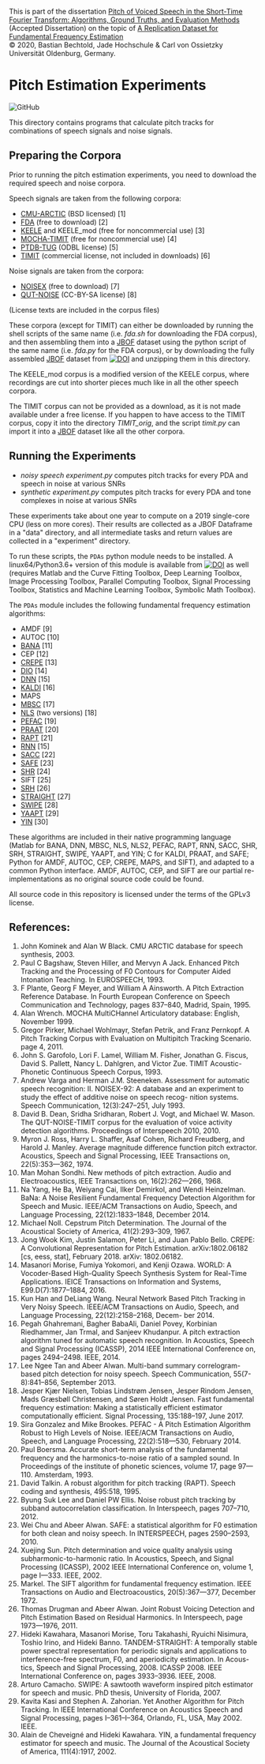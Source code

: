 This is part of the dissertation [Pitch of Voiced Speech in the Short-Time Fourier Transform: Algorithms, Ground Truths, and Evaluation Methods](https://bastibe.github.io/Dissertation-Website/)  
(Accepted Dissertation) on the topic of [A Replication Dataset for Fundamental Frequency Estimation](https://bastibe.github.io/Dissertation-Website/replication-dataset/index.html)  
© 2020, Bastian Bechtold, Jade Hochschule & Carl von Ossietzky Universität Oldenburg, Germany.

# Pitch Estimation Experiments

![GitHub](https://img.shields.io/github/license/bastibe/Replication-Dataset-Scripts)

This directory contains programs that calculate pitch tracks for combinations of speech signals and noise signals.

## Preparing the Corpora

Prior to running the pitch estimation experiments, you need to download the required speech and noise corpora.

Speech signals are taken from the following corpora:

- [CMU-ARCTIC](http://www.festvox.org/cmu_arctic/) (BSD licensed) [1]
- [FDA](http://www.cstr.ed.ac.uk/research/projects/fda/) (free to download) [2]
- [KEELE](https://lost-contact.mit.edu/afs/nada.kth.se/dept/tmh/corpora/KeelePitchDB/) and KEELE_mod (free for noncommercial use) [3]
- [MOCHA-TIMIT](http://www.cstr.ed.ac.uk/research/projects/artic/mocha.html) (free for noncommercial use) [4]
- [PTDB-TUG](https://www.spsc.tugraz.at/databases-and-tools/ptdb-tug-pitch-tracking-database-from-graz-university-of-technology.html) (ODBL license) [5]
- [TIMIT](https://catalog.ldc.upenn.edu/LDC93S1) (commercial license, not included in downloads) [6]

Noise signals are taken from the corpora:

- [NOISEX](http://www.speech.cs.cmu.edu/comp.speech/Section1/Data/noisex.html) (free to download) [7]
- [QUT-NOISE](https://research.qut.edu.au/saivt/databases/qut-noise-databases-and-protocols/) (CC-BY-SA license) [8]

(License texts are included in the corpus files)

These corpora (except for TIMIT) can either be downloaded by running the shell scripts of the same name (i.e. *fda.sh* for downloading the FDA corpus), and then assembling them into a [JBOF](https://jbof.readthedocs.io/en/latest/) dataset using the python script of the same name (i.e. *fda.py* for the FDA corpus), or by downloading the fully assembled [JBOF](https://jbof.readthedocs.io/en/latest/) dataset from [![DOI](https://zenodo.org/badge/DOI/10.5281/zenodo.3921794.svg)](https://doi.org/10.5281/zenodo.3921794) and unzipping them in this directory.

The KEELE_mod corpus is a modified version of the KEELE corpus, where recordings are cut into shorter pieces much like in all the other speech corpora.

The TIMIT corpus can not be provided as a download, as it is not made available under a free license. If you happen to have access to the TIMIT corpus, copy it into the directory *TIMIT_orig*, and the script *timit.py* can import it into a [JBOF](https://jbof.readthedocs.io/en/latest/) dataset like all the other corpora.

## Running the Experiments

- *noisy speech experiment.py* computes pitch tracks for every PDA and speech in noise at various SNRs
- *synthetic experiment.py* computes pitch tracks for every PDA and tone complexes in noise at various SNRs

These experiments take about one year to compute on a 2019 single-core CPU (less on more cores). Their results are collected as a JBOF Dataframe in a "data" directory, and all intermediate tasks and return values are collected in a "experiment" directory.

To run these scripts, the `PDAs` python module needs to be installed. A linux64/Python3.6+ version of this module is available from [![DOI](https://zenodo.org/badge/DOI/10.5281/zenodo.3921794.svg)](https://doi.org/10.5281/zenodo.3921794) as well (requires Matlab and the Curve Fitting Toolbox, Deep Learning Toolbox, Image Processing Toolbox, Parallel Computing Toolbox, Signal Processing Toolbox, Statistics and Machine Learning Toolbox, Symbolic Math Toolbox).

The `PDAs` module includes the following fundamental frequency estimation algorithms:

- AMDF [9]
- AUTOC [10]
- [BANA](http://www2.ece.rochester.edu/projects/wcng/code.html) [11]
- CEP [12]
- [CREPE](https://github.com/marl/crepe) [13]
- [DIO](http://www.kki.yamanashi.ac.jp/~mmorise/world/english/) [14]
- [DNN](http://web.cse.ohio-state.edu/pnl/software.html) [15]
- [KALDI](https://github.com/LvHang/pitch) [16]
- MAPS
- [MBSC](http://www.seas.ucla.edu/spapl/shareware.html) [17]
- [NLS](https://github.com/jkjaer/fastF0Nls) (two versions) [18]
- [PEFAC](http://www.ee.ic.ac.uk/hp/staff/dmb/voicebox/voicebox.html) [19]
- [PRAAT](https://github.com/praat/praat) [20]
- [RAPT](http://www.speech.kth.se/wavesurfer/links.html) [21]
- [RNN](http://web.cse.ohio-state.edu/pnl/software.html) [15]
- [SACC](http://labrosa.ee.columbia.edu/projects/SAcC/) [22]
- [SAFE](http://www.seas.ucla.edu/spapl/weichu/safe/) [23]
- [SHR](https://mathworks.com/matlabcentral/fileexchange/1230) [24]
- SIFT [25]
- [SRH](https://github.com/covarep/covarep) [26]
- [STRAIGHT](https://github.com/HidekiKawahara/legacy_straight) [27]
- [SWIPE](http://www.cise.ufl.edu/~acamacho/english/curriculum.html) [28]
- [YAAPT](http://www.ws.binghamton.edu/zahorian/yaapt.htm) [29]
- [YIN](http://audition.ens.fr/adc/) [30]

These algorithms are included in their native programming language (Matlab for BANA, DNN, MBSC, NLS, NLS2, PEFAC, RAPT, RNN, SACC, SHR, SRH, STRAIGHT, SWIPE, YAAPT, and YIN; C for KALDI, PRAAT, and SAFE; Python for AMDF, AUTOC, CEP, CREPE, MAPS, and SIFT), and adapted to a common Python interface. AMDF, AUTOC, CEP, and SIFT are our partial re-implementations as no original source code could be found.

All source code in this repository is licensed under the terms of the GPLv3 license.

## References:

1. John Kominek and Alan W Black. CMU ARCTIC database for speech synthesis, 2003.
2. Paul C Bagshaw, Steven Hiller, and Mervyn A Jack. Enhanced Pitch Tracking and the Processing of F0 Contours for Computer Aided Intonation Teaching. In EUROSPEECH, 1993.
3. F Plante, Georg F Meyer, and William A Ainsworth. A Pitch Extraction Reference Database. In Fourth European Conference on Speech Communication and Technology, pages 837–840, Madrid, Spain, 1995.
4. Alan Wrench. MOCHA MultiCHannel Articulatory database: English, November 1999.
5. Gregor Pirker, Michael Wohlmayr, Stefan Petrik, and Franz Pernkopf. A Pitch Tracking Corpus with Evaluation on Multipitch Tracking Scenario. page 4, 2011.
6. John S. Garofolo, Lori F. Lamel, William M. Fisher, Jonathan G. Fiscus, David S. Pallett, Nancy L. Dahlgren, and Victor Zue. TIMIT Acoustic-Phonetic Continuous Speech Corpus, 1993.
7. Andrew Varga and Herman J.M. Steeneken. Assessment for automatic speech recognition: II. NOISEX-92: A database and an experiment to study the effect of additive noise on speech recog- nition systems. Speech Communication, 12(3):247–251, July 1993.
8. David B. Dean, Sridha Sridharan, Robert J. Vogt, and Michael W. Mason. The QUT-NOISE-TIMIT corpus for the evaluation of voice activity detection algorithms. Proceedings of Interspeech 2010, 2010.
9. Myron J. Ross, Harry L. Shaffer, Asaf Cohen, Richard Freudberg, and Harold J. Manley. Average magnitude difference function pitch extractor. Acoustics, Speech and Signal Processing, IEEE Transactions on, 22(5):353—362, 1974.
10. Man Mohan Sondhi. New methods of pitch extraction. Audio and Electroacoustics, IEEE Transactions on, 16(2):262—266, 1968.
11. Na Yang, He Ba, Weiyang Cai, Ilker Demirkol, and Wendi Heinzelman. BaNa: A Noise Resilient Fundamental Frequency Detection Algorithm for Speech and Music. IEEE/ACM Transactions on Audio, Speech, and Language Processing, 22(12):1833–1848, December 2014.
12. Michael Noll. Cepstrum Pitch Determination. The Journal of the Acoustical Society of America, 41(2):293–309, 1967.
13. Jong Wook Kim, Justin Salamon, Peter Li, and Juan Pablo Bello. CREPE: A Convolutional Representation for Pitch Estimation. arXiv:1802.06182 [cs, eess, stat], February 2018. arXiv: 1802.06182.
14. Masanori Morise, Fumiya Yokomori, and Kenji Ozawa. WORLD: A Vocoder-Based High-Quality Speech Synthesis System for Real-Time Applications. IEICE Transactions on Information and Systems, E99.D(7):1877–1884, 2016.
15. Kun Han and DeLiang Wang. Neural Network Based Pitch Tracking in Very Noisy Speech. IEEE/ACM Transactions on Audio, Speech, and Language Processing, 22(12):2158–2168, Decem- ber 2014.
16. Pegah Ghahremani, Bagher BabaAli, Daniel Povey, Korbinian Riedhammer, Jan Trmal, and Sanjeev Khudanpur. A pitch extraction algorithm tuned for automatic speech recognition. In Acoustics, Speech and Signal Processing (ICASSP), 2014 IEEE International Conference on, pages 2494–2498. IEEE, 2014.
17. Lee Ngee Tan and Abeer Alwan. Multi-band summary correlogram-based pitch detection for noisy speech. Speech Communication, 55(7-8):841–856, September 2013.
18. Jesper Kjær Nielsen, Tobias Lindstrøm Jensen, Jesper Rindom Jensen, Mads Græsbøll Christensen, and Søren Holdt Jensen. Fast fundamental frequency estimation: Making a statistically efficient estimator computationally efficient. Signal Processing, 135:188–197, June 2017.
19. Sira Gonzalez and Mike Brookes. PEFAC - A Pitch Estimation Algorithm Robust to High Levels of Noise. IEEE/ACM Transactions on Audio, Speech, and Language Processing, 22(2):518—530, February 2014.
20. Paul Boersma. Accurate short-term analysis of the fundamental frequency and the harmonics-to-noise ratio of a sampled sound. In Proceedings of the institute of phonetic sciences, volume 17, page 97—110. Amsterdam, 1993.
21. David Talkin. A robust algorithm for pitch tracking (RAPT). Speech coding and synthesis, 495:518, 1995.
22. Byung Suk Lee and Daniel PW Ellis. Noise robust pitch tracking by subband autocorrelation classification. In Interspeech, pages 707–710, 2012.
23. Wei Chu and Abeer Alwan. SAFE: a statistical algorithm for F0 estimation for both clean and noisy speech. In INTERSPEECH, pages 2590–2593, 2010.
24. Xuejing Sun. Pitch determination and voice quality analysis using subharmonic-to-harmonic ratio. In Acoustics, Speech, and Signal Processing (ICASSP), 2002 IEEE International Conference on, volume 1, page I—333. IEEE, 2002.
25. Markel. The SIFT algorithm for fundamental frequency estimation. IEEE Transactions on Audio and Electroacoustics, 20(5):367—377, December 1972.
26. Thomas Drugman and Abeer Alwan. Joint Robust Voicing Detection and Pitch Estimation Based on Residual Harmonics. In Interspeech, page 1973—1976, 2011.
27. Hideki Kawahara, Masanori Morise, Toru Takahashi, Ryuichi Nisimura, Toshio Irino, and Hideki Banno. TANDEM-STRAIGHT: A temporally stable power spectral representation for periodic signals and applications to interference-free spectrum, F0, and aperiodicity estimation. In Acous- tics, Speech and Signal Processing, 2008. ICASSP 2008. IEEE International Conference on, pages 3933–3936. IEEE, 2008.
28. Arturo Camacho. SWIPE: A sawtooth waveform inspired pitch estimator for speech and music. PhD thesis, University of Florida, 2007.
29. Kavita Kasi and Stephen A. Zahorian. Yet Another Algorithm for Pitch Tracking. In IEEE International Conference on Acoustics Speech and Signal Processing, pages I–361–I–364, Orlando, FL, USA, May 2002. IEEE.
30. Alain de Cheveigné and Hideki Kawahara. YIN, a fundamental frequency estimator for speech and music. The Journal of the Acoustical Society of America, 111(4):1917, 2002.
